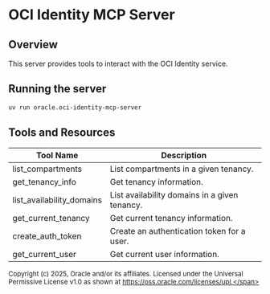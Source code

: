 # OCI Identity MCP Server

## Overview
This server provides tools to interact with the OCI Identity service.

## Running the server
```sh
uv run oracle.oci-identity-mcp-server
```

## Tools and Resources
| Tool Name | Description |
| --- | --- |
| list_compartments | List compartments in a given tenancy. |
| get_tenancy_info | Get tenancy information. |
| list_availability_domains | List availability domains in a given tenancy. |
| get_current_tenancy | Get current tenancy information. |
| create_auth_token | Create an authentication token for a user. |
| get_current_user | Get current user information. |

<span style="font-size: small;">Copyright (c) 2025, Oracle and/or its affiliates.
Licensed under the Universal Permissive License v1.0 as shown at
https://oss.oracle.com/licenses/upl.</span>
